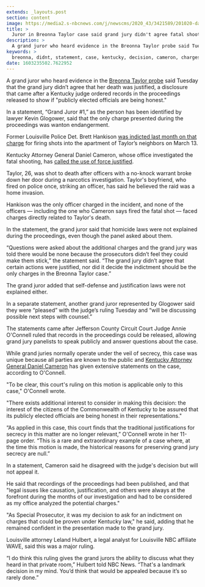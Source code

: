 ```yaml
--- 
extends: _layouts.post 
section: content 
image: https://media2.s-nbcnews.com/j/newscms/2020_43/3421589/201020-daniel-cameron-jm-1516_d4b76660234c6477e692113c07dec33a.nbcnews-fp-1200-630.jpg 
title: > 
  Juror in Breonna Taylor case said grand jury didn't agree fatal shooting was justified 
description: > 
  A grand juror who heard evidence in the Breonna Taylor probe said Tuesday that the grand jury didn’t agree that her death was justified, a disclosure that came after a Kentucky judge ordered records in the proceedings released to show if "publicly elected officials are being honest."In a statement, “Grand Juror #1,” as the person has been identified by lawyer Kevin Glogower, said that the only charge presented during the proceedings was wanton endangerment.Kentucky Attorney General Daniel Cameron, whose office investigated the fatal shooting, has called the use of force justified.In the statement, the grand juror said that homicide laws were not explained during the proceedings, even though the panel asked about them.“The grand jury didn’t agree that certain actions were justified, nor did it decide the indictment should be the only charges in the Breonna Taylor case.”The grand juror added that self-defense and justification laws were not explained either. 
keywords: > 
  breonna, didnt, statement, case, kentucky, decision, cameron, charges, justified, juror, grand, jury, proceedings, taylor, fatal, shooting 
date: 1603235502.7622952 
--- 
```

<div><p class="endmarkEnabled">A grand juror who heard evidence in the <a href="https://www.nbcnews.com/news/us-news/breonna-taylor-police-shooting-what-we-know-about-kentucky-woman-n1207841" target="_blank">Breonna Taylor probe</a> said Tuesday that the grand jury didn&#8217;t agree that her death was justified, a disclosure that came after a Kentucky judge ordered records in the proceedings released to show if "publicly elected officials are being honest."</p><p class="endmarkEnabled">In a statement, &#8220;Grand Juror #1,&#8221; as the person has been identified by lawyer Kevin Glogower, said that the only charge presented during the proceedings was wanton endangerment.</p><p></p><p id="taboolaReadMoreBelow"></p><p class="endmarkEnabled">Former Louisville Police Det. Brett Hankison <a href="https://www.nbcnews.com/news/us-news/former-louisville-police-officer-brett-hankison-charged-breonna-taylor-s-n1238036" target="_blank">was indicted last month on that charge</a> for firing shots into the apartment of Taylor&#8217;s neighbors on March 13.</p><p class="endmarkEnabled">Kentucky Attorney General Daniel Cameron, whose office investigated the fatal shooting, has <a href="https://www.nbcnews.com/news/us-news/kentucky-ag-daniel-cameron-takes-heat-after-no-direct-charges-n1240886" target="_blank">called the use of force justified</a>.</p><p class="endmarkEnabled">Taylor, 26, was shot to death after officers with a no-knock warrant broke down her door during a narcotics investigation. Taylor's boyfriend, who fired on police once, striking an officer, has said he believed the raid was a home invasion.</p><p class="endmarkEnabled">Hankison was the only officer charged in the incident, and none of the officers &#8212; including the one who Cameron says fired the fatal shot &#8212; faced charges directly related to Taylor's death.</p><p></p><p class="endmarkEnabled">In the statement, the grand juror said that homicide laws were not explained during the proceedings, even though the panel asked about them.</p><p class="endmarkEnabled">&#8220;Questions were asked about the additional charges and the grand jury was told there would be none because the prosecutors didn&#8217;t feel they could make them stick,&#8221; the statement said. &#8220;The grand jury didn&#8217;t agree that certain actions were justified, nor did it decide the indictment should be the only charges in the Breonna Taylor case.&#8221;</p><p class="endmarkEnabled">The grand juror added that self-defense and justification laws were not explained either.</p><p class="endmarkEnabled">In a separate statement, another grand juror represented by Glogower said they were &#8220;pleased&#8221; with the judge&#8217;s ruling Tuesday and &#8220;will be discussing possible next steps with counsel.&#8221;</p><p class="endmarkEnabled">The statements came after Jefferson County Circuit Court Judge Annie O'Connell ruled that records in the proceedings could be released, allowing grand jury panelists to speak publicly and answer questions about the case.</p><p></p><p class="endmarkEnabled">While grand juries normally operate under the veil of secrecy, this case was unique because all parties are known to the public and <a href="https://www.nbcnews.com/news/us-news/kentucky-ag-daniel-cameron-takes-heat-after-no-direct-charges-n1240886" target="_blank">Kentucky Attorney General Daniel Cameron</a> has given extensive statements on the case, according to O'Connell.</p><p class="endmarkEnabled">"To be clear, this court's ruling on this motion is applicable only to this case," O'Connell wrote.</p><p class="endmarkEnabled">"There exists additional interest to consider in making this decision: the interest of the citizens of the Commonwealth of Kentucky to be assured that its publicly elected officials are being honest in their representations."</p><p class="endmarkEnabled">&#8220;As applied in this case, this court finds that the traditional justifications for secrecy in this matter are no longer relevant,&#8221; O'Connell wrote in her 11-page order. &#8220;This is a rare and extraordinary example of a case where, at the time this motion is made, the historical reasons for preserving grand jury secrecy are null.&#8221;</p><p></p><p class="endmarkEnabled">In a statement, Cameron said he disagreed with the judge's decision but will not appeal it.</p><p class="endmarkEnabled">He said that recordings of the proceedings had been published, and that "legal issues like causation, justification, and others were always at the forefront during the months of our investigation and had to be considered as my office analyzed the potential charges."</p><p class="endmarkEnabled">"As Special Prosecutor, it was my decision to ask for an indictment on charges that could be proven under Kentucky law," he said, adding that he remained confident in the presentation made to the grand jury.</p><p class="endmarkEnabled">Louisville attorney Leland Hulbert, a legal analyst for Louisville NBC affiliate WAVE, said this was a major ruling.</p><p></p><p class="endmarkEnabled">&#8220;I do think this ruling gives the grand jurors the ability to discuss what they heard in that private room,&#8221; Hulbert told NBC News. &#8220;That's a landmark decision in my mind. You&#8217;d think that would be appealed because it&#8217;s so rarely done.&#8221;</p></div>